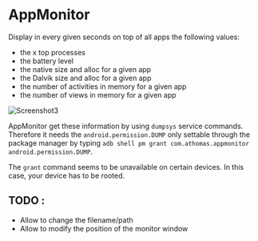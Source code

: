 # AppMonitor

Display in every given seconds on top of all apps the following values:

* the x top processes
* the battery level
* the native size and alloc for a given app
* the Dalvik size and alloc for a given app
* the number of activities in memory for a given app
* the number of views in memory for a given app

![Screenshot3](https://raw.github.com/a-thomas/appmonitor/master/screenshot.png)

AppMonitor get these information by using `dumpsys` service commands. Therefore it needs the `android.permission.DUMP` only settable through the package manager by typing `adb shell pm grant com.athomas.appmonitor android.permission.DUMP`.

The `grant` command seems to be unavailable on certain devices. In this case, your device has to be rooted.

## TODO :

* Allow to change the filename/path
* Allow to modify the position of the monitor window
